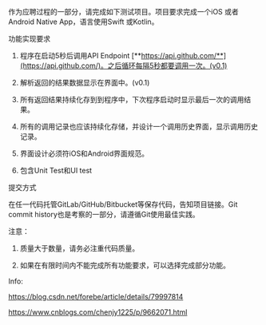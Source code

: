 作为应聘过程的一部分，请完成如下测试项目。项目要求完成一个iOS 或者Android Native App，语言使用Swift 或Kotlin。

功能实现要求

1. 程序在启动5秒后调用API Endpoint [**https://api.github.com/**](https://api.github.com/)。之后循环每隔5秒都要调用一次。(v0.1)

2. 解析返回的结果数据显示在界面中。(v0.1)

3. 所有返回结果持续化存到到程序中，下次程序启动时显示最后一次的调用结果。

4. 所有的调用记录也应该持续化存储，并设计一个调用历史界面，显示调用历史记录。

5. 界面设计必须符iOS和Android界面规范。

6. 包含Unit Test和UI test

提交方式

在任一代码托管GitLab/GitHub/Bitbucket等保存代码，告知项目链接。Git commit history也是考察的一部分，请遵循Git使用最佳实践。

注意：

1. 质量大于数量，请务必注重代码质量。

2. 如果在有限时间内不能完成所有功能要求，可以选择完成部分功能。


Info:

https://blog.csdn.net/forebe/article/details/79997814

https://www.cnblogs.com/chenjy1225/p/9662071.html
